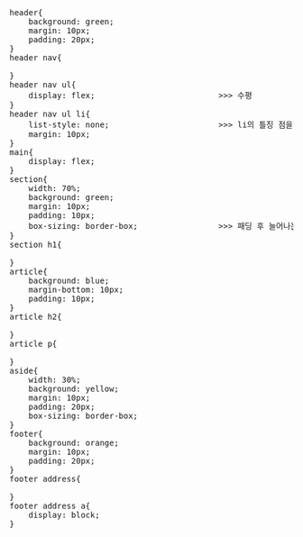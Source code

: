 <pre>header{
    background: green;
    margin: 10px;
    padding: 20px;
}
header nav{

}
header nav ul{
    display: flex;                          >>> 수평
}
header nav ul li{
    list-style: none;                       >>> li의 틀징 점을 지워줌
    margin: 10px;
}
main{
    display: flex;
}
section{
    width: 70%;
    background: green;
    margin: 10px;
    padding: 10px;
    box-sizing: border-box;                 >>> 패딩 후 늘어나는 걸 방지.
}
section h1{

}
article{
    background: blue;
    margin-bottom: 10px;
    padding: 10px;
}
article h2{

}
article p{

}
aside{
    width: 30%;
    background: yellow;
    margin: 10px;
    padding: 20px;
    box-sizing: border-box;
}
footer{
    background: orange;
    margin: 10px;
    padding: 20px;
}
footer address{

}
footer address a{
    display: block;
}
</pre>